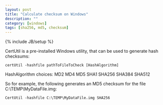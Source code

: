 ```yaml
---
layout: post
title: "Calculate checksum on Windows"
description: ""
category: [windows]
tags: [sha256, md5, checksum]
---
```

{% include JB/setup %}

CertUtil is a pre-installed Windows utility, that can be used to generate hash checksums:

    certUtil -hashfile pathToFileToCheck [HashAlgorithm]

HashAlgorithm choices: MD2 MD4 MD5 SHA1 SHA256 SHA384 SHA512

So for example, the following generates an MD5 checksum for the file C:\TEMP\MyDataFile.img:

    CertUtil -hashfile C:\TEMP\MyDataFile.img SHA256